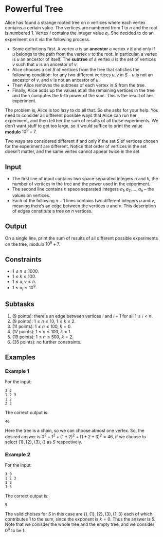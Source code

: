 # Powerful Tree
Alice has found a strange rooted tree on $n$ vertices where each vertex contains a certain value. The vertices are numbered from $1$ to $n$ and the root is numbered $1$. Vertex $i$ contains the integer value $a_i$. She decided to do an experiment on it via the following process.

* Some definitions first. A vertex $u$ is an **ancestor** a vertex $v$ if and only if $u$ belongs to the path from the vertex $v$ to the root. In particular, a vertex is $u$ an ancestor of itself. The **subtree** of a vertex $u$ is the set of vertices $v$ such that $u$ is an ancestor of $v$.
* Alice chooses a set $S$ of vertices from the tree that satisfies the following condition: for any two different vertices $u, v$ in $S$ &ndash; $u$ is not an ancestor of $v$, and $v$ is not an ancestor of $u$.
* Then Alice removes the subtrees of each vertex in $S$ from the tree.
* Finally, Alice adds up the values at all the remaining vertices in the tree and then computes the $k$-th power of the sum. This is the result of her experiment.

The problem is, Alice is too lazy to do all that. So she asks for your help. You need to consider all different possible ways that Alice can run her experiment, and then tell her the sum of results of all those experiments. We don’t want stuff to get too large, so it would suffice to print the value **modulo** $10^9 + 7$.

Two ways are considered different if and only if the set $S$ of vertices chosen for the experiment are different. Notice that order of vertices in the set doesn’t matter, and the same vertex cannot appear twice in the set.

## Input
* The first line of input contains two space separated integers $n$ and $k$, the number of vertices in the tree and the power used in the experiment.
* The second line contains $n$ space separated integers $a_1,\, a_2,\, \ldots,\, a_n$ &ndash; the values on vertices.
* Each of the following $n - 1$ lines contains two different integers $u$ and $v$, meaning there’s an edge between the vertices $u$ and $v$. This description of edges constitute a tree on $n$ vertices.

## Output
On a single line, print the sum of results of all different possible experiments on the tree, modulo $10^9+7$.

## Constraints
* $1 \leq n \leq 1000$. 
* $1 \leq k \leq 100$. 
* $1 \leq u, v \leq n$. 
* $1 \leq a_i \leq 10^9$. 

## Subtasks 
1. (9 points): there's an edge between vertices $i$ and $i+1$ for all $1 \leq i < n$. 
1. (9 points): $1 \leq n \leq 10$, $1 \leq k \leq 2$. 
1. (11 points): $1 \leq n \leq 100$, $k = 0$. 
1. (17 points): $1 \leq n \leq 100$, $k = 1$. 
1. (19 points): $1 \leq n \leq 500$, $k = 2$. 
1. (35 points): no further constraints. 


## Examples
### Example 1
For the input:
```
3 2
1 2 3
1 2 
2 3
```
The correct output is: 
```
46
```
Here the tree is a chain, so we can choose atmost one vertex. So, the desired answer is $0^2 + 1^2 + (1 + 2)^2 + (1 + 2 + 3)^2 = 46$, if we choose to select $\lbrace 1\rbrace, \lbrace 2\rbrace, \lbrace 3\rbrace, \lbrace \rbrace$ as $S$ respectively. 

### Example 2
For the input:
```
3 0 
1 2 3
1 2 
1 3
```
The correct output is: 
```
5
```
The valid choises for $S$ in this case are $\lbrace \rbrace, \lbrace 1\rbrace, \lbrace 2\rbrace, \lbrace 3\rbrace, \lbrace 1, 3\rbrace$ each of which contributes 1 to the sum, since the exponent is $k = 0$. Thus the answer is $5$. Note that we conisder the whole tree and the empty tree, and we consider $0^0$ to be $1$.
